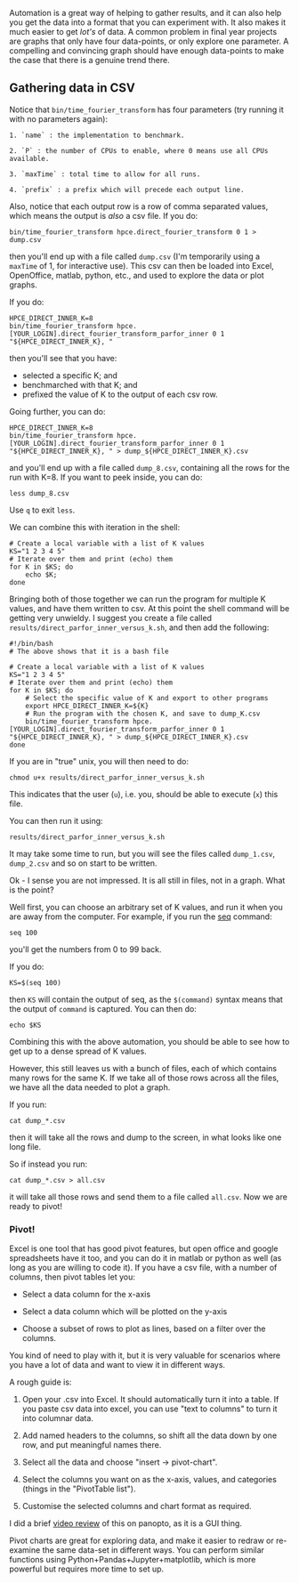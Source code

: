 Automation is a great way of helping to gather results,
and it can also help you get the data into a format that
you can experiment with. It also makes it much easier
to get _lot's_ of data. A common problem in final year
projects are graphs that only have four data-points, or
only explore one parameter. A compelling and convincing
graph should have enough data-points to make the case
that there is a genuine trend there.

## Gathering data in CSV

Notice that `bin/time_fourier_transform` has four parameters
(try running it with no parameters again):

    1. `name` : the implementation to benchmark.

    2. `P` : the number of CPUs to enable, where 0 means use all CPUs available.

    3. `maxTime` : total time to allow for all runs.

    4. `prefix` : a prefix which will precede each output line.

Also, notice that each output row is a row of comma separated values, which
means the output is _also_ a csv file. If you do:

    bin/time_fourier_transform hpce.direct_fourier_transform 0 1 > dump.csv

then you'll end up with a file called `dump.csv` (I'm temporarily using
a `maxTime` of 1, for interactive use). This csv can then be loaded
into Excel, OpenOffice, matlab, python, etc., and used to explore
the data or plot graphs.

If you do:

    HPCE_DIRECT_INNER_K=8
    bin/time_fourier_transform hpce.[YOUR_LOGIN].direct_fourier_transform_parfor_inner 0 1 "${HPCE_DIRECT_INNER_K}, "

then you'll see that you have:

- selected a specific K; and
- benchmarched with that K; and
- prefixed the value of K to the output of each csv row.

Going further, you can do:

    HPCE_DIRECT_INNER_K=8
    bin/time_fourier_transform hpce.[YOUR_LOGIN].direct_fourier_transform_parfor_inner 0 1 "${HPCE_DIRECT_INNER_K}, " > dump_${HPCE_DIRECT_INNER_K}.csv

and you'll end up with a file called `dump_8.csv`, containing all the rows
for the run with K=8. If you want to peek inside, you can do:

    less dump_8.csv

Use `q` to exit `less`.

We can combine this with iteration in the shell:

    # Create a local variable with a list of K values
    KS="1 2 3 4 5"
    # Iterate over them and print (echo) them
    for K in $KS; do
        echo $K;
    done

Bringing both of those together we can run the program for
multiple K values, and have them written to csv. At this
point the shell command will be getting very unwieldy. I
suggest you create a file called `results/direct_parfor_inner_versus_k.sh`,
and then add the following:

    #!/bin/bash
    # The above shows that it is a bash file

    # Create a local variable with a list of K values
    KS="1 2 3 4 5"
    # Iterate over them and print (echo) them
    for K in $KS; do
        # Select the specific value of K and export to other programs
        export HPCE_DIRECT_INNER_K=${K}
        # Run the program with the chosen K, and save to dump_K.csv
        bin/time_fourier_transform hpce.[YOUR_LOGIN].direct_fourier_transform_parfor_inner 0 1 "${HPCE_DIRECT_INNER_K}, " > dump_${HPCE_DIRECT_INNER_K}.csv
    done

If you are in "true" unix, you will then need to do:

    chmod u+x results/direct_parfor_inner_versus_k.sh

This indicates that the user (`u`), i.e. you, should
be able to execute (`x`) this file.

You can then run it using:

    results/direct_parfor_inner_versus_k.sh

It may take some time to run, but you will see the
files called `dump_1.csv`, `dump_2.csv` and so
on start to be written.

Ok - I sense you are not impressed. It is all still
in files, not in a graph. What is the point?

Well first, you can choose an arbitrary set of K values,
and run it when you are away from the computer. For
example, if you run the [seq](https://en.wikipedia.org/wiki/Seq_(Unix)) command:

    seq 100

you'll get the numbers from 0 to 99 back.

If you do:

    KS=$(seq 100)

then `KS` will contain the output of seq, as the `$(command)`
syntax means that the output of `command` is captured. You
can then do:

    echo $KS

Combining this with the above automation, you should be
able to see how to get up to a dense spread of K values.

However, this still leaves us with a bunch of files,
each of which contains many rows for the same K.
If we take all of those rows across all the files,
we have all the data needed to plot a graph.

If you run:

    cat dump_*.csv

then it will take all the rows and dump to the screen,
in what looks like one long file.

So if instead you run:

    cat dump_*.csv > all.csv

it will take all those rows and send them to a file
called `all.csv`. Now we are ready to pivot!

### Pivot!

Excel is one tool that has good pivot features, but
open office and google spreadsheets have it too,
and you can do it in matlab or python as well (as long as you
are willing to code it). If you have a csv file, with a number of
columns, then pivot tables let you:

- Select a data column for the x-axis

- Select a data column which will be plotted on the y-axis

- Choose a subset of rows to plot as lines, based on a filter
  over the columns.

You kind of need to play with it, but it is very valuable
for scenarios where you have a lot of data and
want to view it in different ways.

A rough guide is:

1. Open your .csv into Excel. It should automatically
   turn it into a table. If you paste csv data into
   excel, you can use "text to columns" to turn it into columnar data.

2. Add named headers to the columns, so shift all the data
   down by one row, and put meaningful names there.

3. Select all the data and choose "insert -> pivot-chart".

4. Select the columns you want on as the x-axis, values,
   and categories (things in the "PivotTable list").

5. Customise the selected columns and chart format as required.

I did a brief [video review](https://imperial.cloud.panopto.eu/Panopto/Pages/Viewer.aspx?id=40cf42c4-b801-4574-95d6-ac31f59da719) of this on panopto, as it is a GUI thing.

Pivot charts are great for exploring data, and make it
easier to redraw or re-examine the same data-set in
different ways. You can perform similar functions using
Python+Pandas+Jupyter+matplotlib, which is more powerful
but requires more time to set up.


